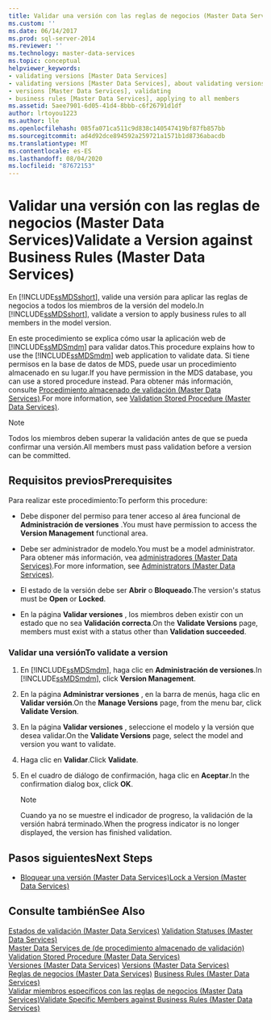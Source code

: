 ```yaml
---
title: Validar una versión con las reglas de negocios (Master Data Services) | Microsoft Docs
ms.custom: ''
ms.date: 06/14/2017
ms.prod: sql-server-2014
ms.reviewer: ''
ms.technology: master-data-services
ms.topic: conceptual
helpviewer_keywords:
- validating versions [Master Data Services]
- validating versions [Master Data Services], about validating versions
- versions [Master Data Services], validating
- business rules [Master Data Services], applying to all members
ms.assetid: 5aee7901-6d05-41d4-8bbb-c6f26791d1df
author: lrtoyou1223
ms.author: lle
ms.openlocfilehash: 085fa071ca511c9d838c140547419bf87fb857bb
ms.sourcegitcommit: ad4d92dce894592a259721a1571b1d8736abacdb
ms.translationtype: MT
ms.contentlocale: es-ES
ms.lasthandoff: 08/04/2020
ms.locfileid: "87672153"
---
```

# <a name="validate-a-version-against-business-rules-master-data-services"></a><span data-ttu-id="ec3a7-102">Validar una versión con las reglas de negocios (Master Data Services)</span><span class="sxs-lookup"><span data-stu-id="ec3a7-102">Validate a Version against Business Rules (Master Data Services)</span></span>
  <span data-ttu-id="ec3a7-103">En [!INCLUDE[ssMDSshort](../includes/ssmdsshort-md.md)], valide una versión para aplicar las reglas de negocios a todos los miembros de la versión del modelo.</span><span class="sxs-lookup"><span data-stu-id="ec3a7-103">In [!INCLUDE[ssMDSshort](../includes/ssmdsshort-md.md)], validate a version to apply business rules to all members in the model version.</span></span>  
  
 <span data-ttu-id="ec3a7-104">En este procedimiento se explica cómo usar la aplicación web de [!INCLUDE[ssMDSmdm](../includes/ssmdsmdm-md.md)] para validar datos.</span><span class="sxs-lookup"><span data-stu-id="ec3a7-104">This procedure explains how to use the [!INCLUDE[ssMDSmdm](../includes/ssmdsmdm-md.md)] web application to validate data.</span></span> <span data-ttu-id="ec3a7-105">Si tiene permisos en la base de datos de MDS, puede usar un procedimiento almacenado en su lugar.</span><span class="sxs-lookup"><span data-stu-id="ec3a7-105">If you have permission in the MDS database, you can use a stored procedure instead.</span></span> <span data-ttu-id="ec3a7-106">Para obtener más información, consulte [Procedimiento almacenado de validación &#40;Master Data Services&#41;](validation-stored-procedure-master-data-services.md).</span><span class="sxs-lookup"><span data-stu-id="ec3a7-106">For more information, see [Validation Stored Procedure &#40;Master Data Services&#41;](validation-stored-procedure-master-data-services.md).</span></span>  
  
> [!NOTE]  
>  <span data-ttu-id="ec3a7-107">Todos los miembros deben superar la validación antes de que se pueda confirmar una versión.</span><span class="sxs-lookup"><span data-stu-id="ec3a7-107">All members must pass validation before a version can be committed.</span></span>  
  
## <a name="prerequisites"></a><span data-ttu-id="ec3a7-108">Requisitos previos</span><span class="sxs-lookup"><span data-stu-id="ec3a7-108">Prerequisites</span></span>  
 <span data-ttu-id="ec3a7-109">Para realizar este procedimiento:</span><span class="sxs-lookup"><span data-stu-id="ec3a7-109">To perform this procedure:</span></span>  
  
-   <span data-ttu-id="ec3a7-110">Debe disponer del permiso para tener acceso al área funcional de **Administración de versiones** .</span><span class="sxs-lookup"><span data-stu-id="ec3a7-110">You must have permission to access the **Version Management** functional area.</span></span>  
  
-   <span data-ttu-id="ec3a7-111">Debe ser administrador de modelo.</span><span class="sxs-lookup"><span data-stu-id="ec3a7-111">You must be a model administrator.</span></span> <span data-ttu-id="ec3a7-112">Para obtener más información, vea [administradores &#40;Master Data Services&#41;](../../2014/master-data-services/administrators-master-data-services.md).</span><span class="sxs-lookup"><span data-stu-id="ec3a7-112">For more information, see [Administrators &#40;Master Data Services&#41;](../../2014/master-data-services/administrators-master-data-services.md).</span></span>  
  
-   <span data-ttu-id="ec3a7-113">El estado de la versión debe ser **Abrir** o **Bloqueado**.</span><span class="sxs-lookup"><span data-stu-id="ec3a7-113">The version's status must be **Open** or **Locked**.</span></span>  
  
-   <span data-ttu-id="ec3a7-114">En la página **Validar versiones** , los miembros deben existir con un estado que no sea **Validación correcta**.</span><span class="sxs-lookup"><span data-stu-id="ec3a7-114">On the **Validate Versions** page, members must exist with a status other than **Validation succeeded**.</span></span>  
  
### <a name="to-validate-a-version"></a><span data-ttu-id="ec3a7-115">Validar una versión</span><span class="sxs-lookup"><span data-stu-id="ec3a7-115">To validate a version</span></span>  
  
1.  <span data-ttu-id="ec3a7-116">En [!INCLUDE[ssMDSmdm](../includes/ssmdsmdm-md.md)], haga clic en **Administración de versiones**.</span><span class="sxs-lookup"><span data-stu-id="ec3a7-116">In [!INCLUDE[ssMDSmdm](../includes/ssmdsmdm-md.md)], click **Version Management**.</span></span>  
  
2.  <span data-ttu-id="ec3a7-117">En la página **Administrar versiones** , en la barra de menús, haga clic en **Validar versión**.</span><span class="sxs-lookup"><span data-stu-id="ec3a7-117">On the **Manage Versions** page, from the menu bar, click **Validate Version**.</span></span>  
  
3.  <span data-ttu-id="ec3a7-118">En la página **Validar versiones** , seleccione el modelo y la versión que desea validar.</span><span class="sxs-lookup"><span data-stu-id="ec3a7-118">On the **Validate Versions** page, select the model and version you want to validate.</span></span>  
  
4.  <span data-ttu-id="ec3a7-119">Haga clic en **Validar**.</span><span class="sxs-lookup"><span data-stu-id="ec3a7-119">Click **Validate**.</span></span>  
  
5.  <span data-ttu-id="ec3a7-120">En el cuadro de diálogo de confirmación, haga clic en **Aceptar**.</span><span class="sxs-lookup"><span data-stu-id="ec3a7-120">In the confirmation dialog box, click **OK**.</span></span>  
  
    > [!NOTE]  
    >  <span data-ttu-id="ec3a7-121">Cuando ya no se muestre el indicador de progreso, la validación de la versión habrá terminado.</span><span class="sxs-lookup"><span data-stu-id="ec3a7-121">When the progress indicator is no longer displayed, the version has finished validation.</span></span>  
  
## <a name="next-steps"></a><span data-ttu-id="ec3a7-122">Pasos siguientes</span><span class="sxs-lookup"><span data-stu-id="ec3a7-122">Next Steps</span></span>  
  
-   [<span data-ttu-id="ec3a7-123">Bloquear una versión &#40;Master Data Services&#41;</span><span class="sxs-lookup"><span data-stu-id="ec3a7-123">Lock a Version &#40;Master Data Services&#41;</span></span>](../../2014/master-data-services/lock-a-version-master-data-services.md)  
  
## <a name="see-also"></a><span data-ttu-id="ec3a7-124">Consulte también</span><span class="sxs-lookup"><span data-stu-id="ec3a7-124">See Also</span></span>  
 <span data-ttu-id="ec3a7-125">[Estados de validación &#40;Master Data Services&#41;](../../2014/master-data-services/validation-statuses-master-data-services.md) </span><span class="sxs-lookup"><span data-stu-id="ec3a7-125">[Validation Statuses &#40;Master Data Services&#41;](../../2014/master-data-services/validation-statuses-master-data-services.md) </span></span>  
 <span data-ttu-id="ec3a7-126">[Master Data Services de &#40;de procedimiento almacenado de validación&#41;](validation-stored-procedure-master-data-services.md) </span><span class="sxs-lookup"><span data-stu-id="ec3a7-126">[Validation Stored Procedure &#40;Master Data Services&#41;](validation-stored-procedure-master-data-services.md) </span></span>  
 <span data-ttu-id="ec3a7-127">[Versiones &#40;Master Data Services&#41;](../../2014/master-data-services/versions-master-data-services.md) </span><span class="sxs-lookup"><span data-stu-id="ec3a7-127">[Versions &#40;Master Data Services&#41;](../../2014/master-data-services/versions-master-data-services.md) </span></span>  
 <span data-ttu-id="ec3a7-128">[Reglas de negocios &#40;Master Data Services&#41;](../../2014/master-data-services/business-rules-master-data-services.md) </span><span class="sxs-lookup"><span data-stu-id="ec3a7-128">[Business Rules &#40;Master Data Services&#41;](../../2014/master-data-services/business-rules-master-data-services.md) </span></span>  
 [<span data-ttu-id="ec3a7-129">Validar miembros específicos con las reglas de negocios &#40;Master Data Services&#41;</span><span class="sxs-lookup"><span data-stu-id="ec3a7-129">Validate Specific Members against Business Rules &#40;Master Data Services&#41;</span></span>](../../2014/master-data-services/validate-specific-members-against-business-rules-master-data-services.md)  
  
  

